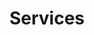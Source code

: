 ---
title: "Services"
subtitle: ""
# meta description
description: "This is meta description"
draft: false

basic:
  name : "ERP / Billing Software"
  info : "World Class ERP service"
  services:
  - "Setup ERP"
  - "ERP training"
  - "Customization"
  - "Cloud Based ERP or CRM"

  button:
    enable : true
    label : "Get Free Consultation"
    link : "contact"
    
professional:
  name : "Web Development"
  info : "Easy and Powerful way to start"
  services:
  - "Custom Designs"
  - "Wordpress / Woocommerce"
  - "Web application"
  - "Any Custom Solutions"
  button:
    enable : true
    label : "Get Free Consultation"
    link : "contact"
    
business:
  name : "Mobile App Development"
  info : "Best For Large Individuals"
  services:
  - "Android / IOS apps"
  - "Speed Optimization"
  - "Custom API Development"
  - "Ecommerce Solutions"
  button:
    enable : true
    label : "Get Free Consultation"
    link : "contact"

call_to_action:
  enable : true
  title : "Have a different plan?"
  image : "images/cta.svg"
  content : "Than lets connect and discuss your requirement, Some problems have easy solutions too. we might help you to find best solution with our team 🙂"
  button:
    enable : true
    label : "Contact Us"
    link : "contact"
---